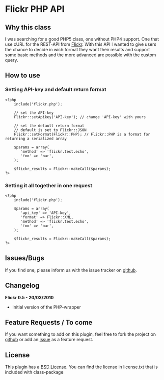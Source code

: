 # Flickr PHP API #

## Why this class ##

I was searching for a good PHP5 class, one without PHP4 support. One that use cURL for the REST-API from [Flickr](http://flickr.com).
With this API I wanted to give users the chance to decide in wich format they want their results and support some basic methods and
the more advanced are possible with the custom query.

## How to use ##

### Setting API-key and default return format ###

    <?php
	    include('flickr.php');
	    
	    // set the API-key
	    Flickr::setApikey('API-key'); // change 'API-key' with yours
	    
	    // set the default return format
	    // default is set to Flickr::JSON
	    Flickr::setFormat(Flickr::PHP); // Flickr::PHP is a format for returning a serialized array
	    
	    $params = array(
	       'method' => 'flickr.test.echo',
	       'foo' => 'bar',
	    );
	    
	    $flickr_results = Flickr::makeCall($params);
	?>
	
### Setting it all together in one request ###

    <?php
	    include('flickr.php');
	    
	    $params = array(
	       'api_key' => 'API-key',
	       'format' => Flickr::XML,
	       'method' => 'flickr.test.echo',
	       'foo' => 'bar',
	    );
	    
	    $flickr_results = Flickr::makeCall($params);
	?>

## Issues/Bugs ##

If you find one, please inform us with the issue tracker on [github](http://github.com/glamorous/Flickr-PHP-API/issues).

## Changelog ##

**Flickr 0.5 - 20/03/2010**

- Initial version of the PHP-wrapper  

## Feature Requests / To come ##

If you want something to add on this plugin, feel free to fork the project on [github](http://github.com/glamorous/Flickr-PHP-API) or add an [issue](http://github.com/glamorous/Flickr-PHP-API/issues) as a feature request.

## License ##

This plugin has a [BSD License](http://www.opensource.org/licenses/bsd-license.php). You can find the license in license.txt that is included with class-package